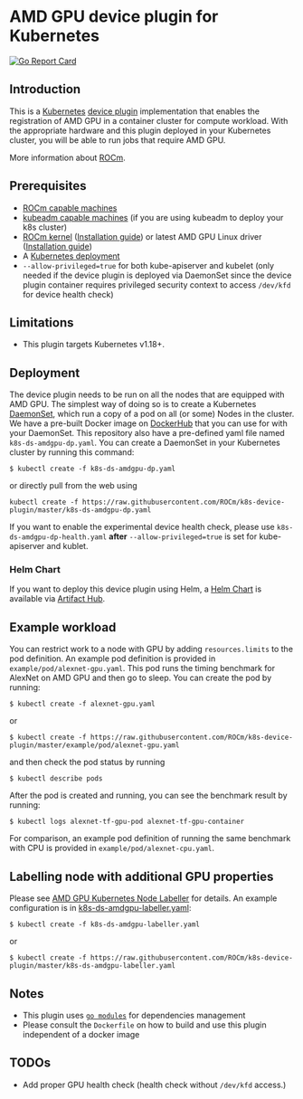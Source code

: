 # AMD GPU device plugin for Kubernetes
[![Go Report Card](https://goreportcard.com/badge/github.com/ROCm/k8s-device-plugin)](https://goreportcard.com/report/github.com/ROCm/k8s-device-plugin)

## Introduction
This is a [Kubernetes][k8s] [device plugin][dp] implementation that enables the registration of AMD GPU in a container cluster for compute workload.  With the appropriate hardware and this plugin deployed in your Kubernetes cluster, you will be able to run jobs that require AMD GPU.

More information about [ROCm][rocm].


## Prerequisites
* [ROCm capable machines][sysreq]
* [kubeadm capable machines][kubeadm] (if you are using kubeadm to deploy your k8s cluster)
* [ROCm kernel][rock] ([Installation guide][rocminstall]) or latest AMD GPU Linux driver ([Installation guide][amdgpuinstall])
* A [Kubernetes deployment][k8sinstall]
* `--allow-privileged=true` for both kube-apiserver and kubelet (only needed if the device plugin is deployed via DaemonSet since the device plugin container requires privileged security context to access `/dev/kfd` for device health check)


## Limitations
* This plugin targets Kubernetes v1.18+.

## Deployment
The device plugin needs to be run on all the nodes that are equipped with AMD GPU.  The simplest way of doing so is to create a Kubernetes [DaemonSet][ds], which run a copy of a pod on all (or some) Nodes in the cluster.  We have a pre-built Docker image on [DockerHub][dhk8samdgpudp] that you can use for with your DaemonSet.  This repository also have a pre-defined yaml file named `k8s-ds-amdgpu-dp.yaml`.  You can create a DaemonSet in your Kubernetes cluster by running this command:
```
$ kubectl create -f k8s-ds-amdgpu-dp.yaml
```
or directly pull from the web using
```
kubectl create -f https://raw.githubusercontent.com/ROCm/k8s-device-plugin/master/k8s-ds-amdgpu-dp.yaml
```

If you want to enable the experimental device health check, please use `k8s-ds-amdgpu-dp-health.yaml` **after** `--allow-privileged=true` is set for kube-apiserver and kublet.

### Helm Chart

If you want to deploy this device plugin using Helm, a [Helm Chart][helmamdgpu] is available via [Artifact Hub][artifacthub].

## Example workload
You can restrict work to a node with GPU by adding `resources.limits` to the pod definition.  An example pod definition is provided in `example/pod/alexnet-gpu.yaml`.  This pod runs the timing benchmark for AlexNet on AMD GPU and then go to sleep. You can create the pod by running:
```
$ kubectl create -f alexnet-gpu.yaml
```

or

```
$ kubectl create -f https://raw.githubusercontent.com/ROCm/k8s-device-plugin/master/example/pod/alexnet-gpu.yaml
```

and then check the pod status by running
```
$ kubectl describe pods
```

After the pod is created and running, you can see the benchmark result by running:
```
$ kubectl logs alexnet-tf-gpu-pod alexnet-tf-gpu-container
```

For comparison, an example pod definition of running the same benchmark with CPU is provided in `example/pod/alexnet-cpu.yaml`.

## Labelling node with additional GPU properties

Please see [AMD GPU Kubernetes Node Labeller](cmd/k8s-node-labeller/README.md) for details.  An example configuration is in [k8s-ds-amdgpu-labeller.yaml](k8s-ds-amdgpu-labeller.yaml):
```
$ kubectl create -f k8s-ds-amdgpu-labeller.yaml
```

or

```
$ kubectl create -f https://raw.githubusercontent.com/ROCm/k8s-device-plugin/master/k8s-ds-amdgpu-labeller.yaml
```


## Notes
* This plugin uses [`go modules`][gm] for dependencies management
* Please consult the `Dockerfile` on how to build and use this plugin independent of a docker image

## TODOs
* Add proper GPU health check (health check without `/dev/kfd` access.)

[artifacthub]: https://artifacthub.io/
[ds]: https://kubernetes.io/docs/concepts/workloads/controllers/daemonset/
[dp]: https://kubernetes.io/docs/concepts/cluster-administration/device-plugins/
[helmamdgpu]: https://artifacthub.io/packages/helm/amd-gpu-helm/amd-gpu
[rocm]: https://docs.amd.com/en/latest/what-is-rocm.html
[rock]: https://github.com/ROCm/ROCK-Kernel-Driver
[rocminstall]: https://docs.amd.com/en/latest/deploy/linux/quick_start.html
[amdgpuinstall]: https://amdgpu-install.readthedocs.io/en/latest/
[sysreq]: https://rocm.docs.amd.com/projects/install-on-linux/en/latest/reference/system-requirements.html
[gm]: https://blog.golang.org/using-go-modules
[kubeadm]: https://kubernetes.io/docs/setup/independent/install-kubeadm/#before-you-begin
[k8sinstall]: https://kubernetes.io/docs/setup/independent/install-kubeadm
[k8s]: https://kubernetes.io
[dhk8samdgpudp]: https://hub.docker.com/r/rocm/k8s-device-plugin/
